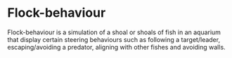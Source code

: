 # Flock-behaviour

Flock-behaviour is a simulation of a shoal or shoals of fish in an aquarium that display certain steering behaviours such as following a target/leader, escaping/avoiding a predator, aligning with other fishes and avoiding walls.
